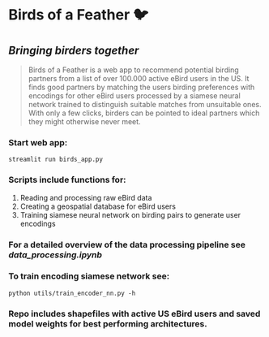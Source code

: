 # Birds of a Feather :bird: 

## *Bringing birders together*

>Birds of a Feather is a web app to recommend potential birding partners from a list of over 100.000 active eBird users in the US. It finds good partners by matching the users birding preferences with encodings for other eBird users processed by a siamese neural network trained to distinguish suitable matches from unsuitable ones. With only a few clicks, birders can be pointed to ideal partners which they might otherwise never meet.


### Start web app:
```
streamlit run birds_app.py
```

### Scripts include functions for:
1. Reading and processing raw eBird data
2. Creating a geospatial database for eBird users
3. Training siamese neural network on birding pairs to generate user encodings

### For a detailed overview of the data processing pipeline see *data_processing.ipynb* 

### To train encoding siamese network see:
```
python utils/train_encoder_nn.py -h
```

### Repo includes shapefiles with active US eBird users and saved model weights for best performing architectures.

